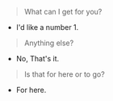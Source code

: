 > What can I get for you?

- I'd like a number 1.

> Anything else?

- No, That's it.

> Is that for here or to go?

- For here.
